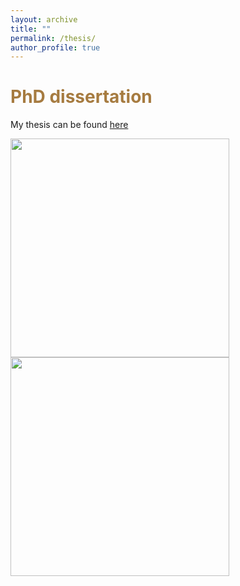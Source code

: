 ```yaml
---
layout: archive
title: ""
permalink: /thesis/
author_profile: true
---
```


# <span style="color:#a67b40"> PhD dissertation </span>

My thesis can be found [here](https://cadmus.eui.eu/entities/publication/3c4e3998-e51f-40f0-a0e3-24ed7850dd8d)

<img src="http://gaiaghirardi.github.io/images/Compensation_Boosting_Triggering_orizzontale.pdf" width="350"/>

<img src="http://gaiaghirardi.github.io/images/Flowers_Sfondo.jpeg" width="350" />




